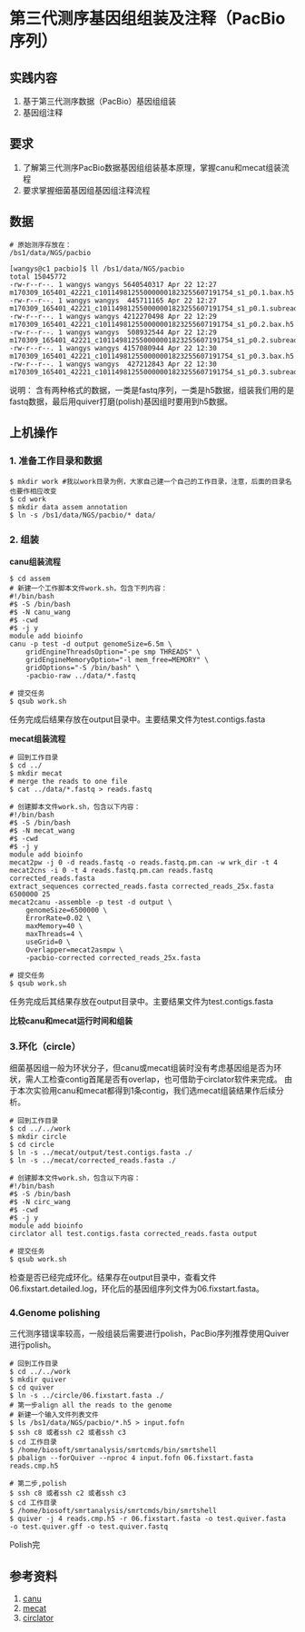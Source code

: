 # 第三代测序基因组组装及注释（PacBio序列）  

## 实践内容  
1. 基于第三代测序数据（PacBio）基因组组装  
2. 基因组注释  

## 要求  
1. 了解第三代测序PacBio数据基因组组装基本原理，掌握canu和mecat组装流程
2. 要求掌握细菌基因组基因组注释流程

## 数据  
```
# 原始测序存放在：
/bs1/data/NGS/pacbio

[wangys@c1 pacbio]$ ll /bs1/data/NGS/pacbio
total 15045772
-rw-r--r--. 1 wangys wangys 5640540317 Apr 22 12:27 m170309_165401_42221_c101149812550000001823255607191754_s1_p0.1.bax.h5
-rw-r--r--. 1 wangys wangys  445711165 Apr 22 12:27 m170309_165401_42221_c101149812550000001823255607191754_s1_p0.1.subreads.fastq
-rw-r--r--. 1 wangys wangys 4212270498 Apr 22 12:29 m170309_165401_42221_c101149812550000001823255607191754_s1_p0.2.bax.h5
-rw-r--r--. 1 wangys wangys  508932544 Apr 22 12:29 m170309_165401_42221_c101149812550000001823255607191754_s1_p0.2.subreads.fastq
-rw-r--r--. 1 wangys wangys 4157080944 Apr 22 12:30 m170309_165401_42221_c101149812550000001823255607191754_s1_p0.3.bax.h5
-rw-r--r--. 1 wangys wangys  427212843 Apr 22 12:30 m170309_165401_42221_c101149812550000001823255607191754_s1_p0.3.subreads.fastq
```

说明： 含有两种格式的数据，一类是fastq序列，一类是h5数据，组装我们用的是fastq数据，最后用quiver打磨(polish)基因组时要用到h5数据。

## 上机操作  

### 1. 准备工作目录和数据  

```
$ mkdir work #我以work目录为例，大家自己建一个自己的工作目录，注意，后面的目录名也要作相应改变
$ cd work
$ mkdir data assem annotation
$ ln -s /bs1/data/NGS/pacbio/* data/

```
### 2. 组装
**canu组装流程**

```
$ cd assem
# 新建一个工作脚本文件work.sh，包含下列内容：
#!/bin/bash
#$ -S /bin/bash
#$ -N canu_wang
#$ -cwd
#$ -j y
module add bioinfo
canu -p test -d output genomeSize=6.5m \
	gridEngineThreadsOption="-pe smp THREADS" \
	gridEngineMemoryOption="-l mem_free=MEMORY" \
	gridOptions="-S /bin/bash" \
	-pacbio-raw ../data/*.fastq

# 提交任务
$ qsub work.sh
```
任务完成后结果存放在output目录中。主要结果文件为test.contigs.fasta

**mecat组装流程**
```
# 回到工作目录
$ cd ../
$ mkdir mecat
# merge the reads to one file
$ cat ../data/*.fastq > reads.fastq

# 创建脚本文件work.sh，包含以下内容：
#!/bin/bash
#$ -S /bin/bash
#$ -N mecat_wang
#$ -cwd
#$ -j y
module add bioinfo
mecat2pw -j 0 -d reads.fastq -o reads.fastq.pm.can -w wrk_dir -t 4
mecat2cns -i 0 -t 4 reads.fastq.pm.can reads.fastq corrected_reads.fasta
extract_sequences corrected_reads.fasta corrected_reads_25x.fasta 6500000 25
mecat2canu -assemble -p test -d output \
	genomeSize=6500000 \
	ErrorRate=0.02 \
	maxMemory=40 \
	maxThreads=4 \
	useGrid=0 \
	Overlapper=mecat2asmpw \
	-pacbio-corrected corrected_reads_25x.fasta

# 提交任务
$ qsub work.sh
```
任务完成后其结果存放在output目录中。主要结果文件为test.contigs.fasta 

**比较canu和mecat运行时间和组装**

### 3.环化（circle）
细菌基因组一般为环状分子，但canu或mecat组装时没有考虑基因组是否为环状，需人工检查contig首尾是否有overlap，也可借助于circlator软件来完成。
由于本次实验用canu和mecat都得到1条contig，我们选mecat组装结果作后续分析。
```
# 回到工作目录
$ cd ../../work
$ mkdir circle
$ cd circle
$ ln -s ../mecat/output/test.contigs.fasta ./
$ ln -s ../mecat/corrected_reads.fasta ./

# 创建脚本文件work.sh，包含以下内容：
#!/bin/bash
#$ -S /bin/bash
#$ -N circ_wang
#$ -cwd
#$ -j y
module add bioinfo
circlator all test.contigs.fasta corrected_reads.fasta output

# 提交任务
$ qsub work.sh
```
检查是否已经完成环化。结果存在output目录中，查看文件06.fixstart.detailed.log，环化后的基因组序列文件为06.fixstart.fasta。

### 4.Genome polishing
三代测序错误率较高，一般组装后需要进行polish，PacBio序列推荐使用Quiver进行polish。
```
# 回到工作目录
$ cd ../../work
$ mkdir quiver
$ cd quiver
$ ln -s ../circle/06.fixstart.fasta ./
# 第一步align all the reads to the genome
# 新建一个输入文件列表文件
$ ls /bs1/data/NGS/pacbio/*.h5 > input.fofn
$ ssh c8 或者ssh c2 或者ssh c3
$ cd 工作目录
$ /home/biosoft/smrtanalysis/smrtcmds/bin/smrtshell 
$ pbalign --forQuiver --nproc 4 input.fofn 06.fixstart.fasta reads.cmp.h5

# 第二步,polish
$ ssh c8 或者ssh c2 或者ssh c3
$ cd 工作目录
$ /home/biosoft/smrtanalysis/smrtcmds/bin/smrtshell
$ quiver -j 4 reads.cmp.h5 -r 06.fixstart.fasta -o test.quiver.fasta  -o test.quiver.gff -o test.quiver.fastq
```
Polish完

## 参考资料
1. [canu](https://github.com/marbl/canu)
2. [mecat](https://github.com/xiaochuanle/MECAT)
3. [circlator](https://github.com/sanger-pathogens/circlator)

